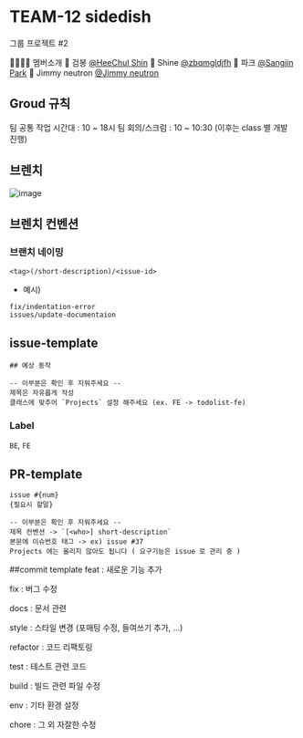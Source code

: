 # TEAM-12 sidedish
그룹 프로젝트 #2

👨‍👩‍👧‍👦 멤버소개
👨‍ 검봉 [@HeeChul Shin](https://github.com/geombong)
👨 Shine [@zbqmgldjfh](https://github.com/zbqmgldjfh)
👨‍ 파크 [@Sangjin Park](https://github.com/healtheloper)
👨 Jimmy neutron [@Jimmy neutron](https://github.com/dlwnstjrzz)

## Groud 규칙
팀 공통 작업 시간대 : 10 ~ 18시
팀 회의/스크럼 : 10 ~ 10:30 (이후는 class 별 개발 진행)

## 브렌치
![image](https://user-images.githubusercontent.com/58503584/163744103-263e3b3b-0856-4c81-a7d1-1fbe9710c830.png)

## 브렌치 컨벤션
### 브랜치 네이밍
`<tag>(/short-description)/<issue-id>`

- 예시)
```
fix/indentation-error
issues/update-documentaion
```

## issue-template
```
## 예상 동작

-- 이부분은 확인 후 지워주세요 --
제목은 자유롭게 작성
클래스에 맞추어 `Projects` 설정 해주세요 (ex. FE -> todolist-fe)
```
### Label
`BE`, `FE`

## PR-template
```
issue #{num}
{필요시 할말}

-- 이부분은 확인 후 지워주세요 --
제목 컨벤션 -> `[<who>] short-description`
본문에 이슈번호 태그 -> ex) issue #37
Projects 에는 올리지 않아도 됩니다 ( 요구기능은 issue 로 관리 중 )
```

##commit template
feat : 새로운 기능 추가

fix : 버그 수정

docs : 문서 관련

style : 스타일 변경 (포매팅 수정, 들여쓰기 추가, …)

refactor : 코드 리팩토링

test : 테스트 관련 코드

build : 빌드 관련 파일 수정

env : 기타 환경 설정

chore : 그 외 자잘한 수정
